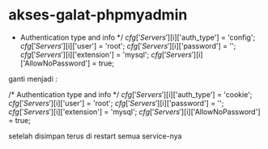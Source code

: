 # akses-galat-phpmyadmin



* Authentication type and info */
$cfg['Servers'][$i]['auth_type'] = 'config';
$cfg['Servers'][$i]['user'] = 'root';
$cfg['Servers'][$i]['password'] = '';
$cfg['Servers'][$i]['extension'] = 'mysql';
$cfg['Servers'][$i]['AllowNoPassword'] = true;


ganti menjadi :

/* Authentication type and info */
$cfg['Servers'][$i]['auth_type'] = 'cookie';
$cfg['Servers'][$i]['user'] = 'root';
$cfg['Servers'][$i]['password'] = '';
$cfg['Servers'][$i]['extension'] = 'mysql';
$cfg['Servers'][$i]['AllowNoPassword'] = true;


setelah disimpan terus di restart semua service-nya
